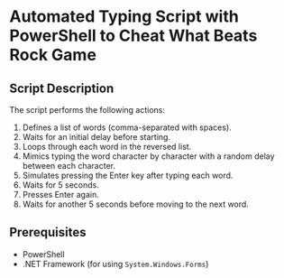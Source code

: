 # Automated Typing Script with PowerShell to Cheat What Beats Rock Game

## Script Description

The script performs the following actions:
1. Defines a list of words (comma-separated with spaces).
2. Waits for an initial delay before starting.
3. Loops through each word in the reversed list.
4. Mimics typing the word character by character with a random delay between each character.
5. Simulates pressing the Enter key after typing each word.
6. Waits for 5 seconds.
7. Presses Enter again.
8. Waits for another 5 seconds before moving to the next word.

## Prerequisites

- PowerShell
- .NET Framework (for using `System.Windows.Forms`)


